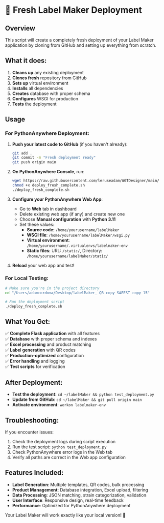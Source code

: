 # 🚀 Fresh Label Maker Deployment

## Overview
This script will create a completely fresh deployment of your Label Maker application by cloning from GitHub and setting up everything from scratch.

## What it does:
1. **Cleans up** any existing deployment
2. **Clones fresh** repository from GitHub
3. **Sets up** virtual environment 
4. **Installs** all dependencies
5. **Creates** database with proper schema
6. **Configures** WSGI for production
7. **Tests** the deployment

## Usage

### For PythonAnywhere Deployment:

1. **Push your latest code to GitHub** (if you haven't already):
   ```bash
   git add .
   git commit -m "Fresh deployment ready"
   git push origin main
   ```

2. **On PythonAnywhere Console**, run:
   ```bash
   wget https://raw.githubusercontent.com/leruseadam/AGTDesigner/main/deploy_fresh_complete.sh
   chmod +x deploy_fresh_complete.sh
   ./deploy_fresh_complete.sh
   ```

3. **Configure your PythonAnywhere Web App**:
   - Go to **Web** tab in dashboard
   - Delete existing web app (if any) and create new one
   - Choose **Manual configuration** with **Python 3.11**
   - Set these values:
     - **Source code**: `/home/yourusername/labelMaker`
     - **WSGI file**: `/home/yourusername/labelMaker/wsgi.py`
     - **Virtual environment**: `/home/yourusername/.virtualenvs/labelmaker-env`
     - **Static files**: URL: `/static/`, Directory: `/home/yourusername/labelMaker/static/`

4. **Reload** your web app and test!

### For Local Testing:

```bash
# Make sure you're in the project directory
cd "/Users/adamcordova/Desktop/labelMaker_ QR copy SAFEST copy 15"

# Run the deployment script
./deploy_fresh_complete.sh
```

## What You Get:

✅ **Complete Flask application** with all features  
✅ **Database** with proper schema and indexes  
✅ **Excel processing** and product matching  
✅ **Label generation** with QR codes  
✅ **Production-optimized** configuration  
✅ **Error handling** and logging  
✅ **Test scripts** for verification  

## After Deployment:

- **Test the deployment**: `cd ~/labelMaker && python test_deployment.py`
- **Update from GitHub**: `cd ~/labelMaker && git pull origin main`
- **Activate environment**: `workon labelmaker-env`

## Troubleshooting:

If you encounter issues:
1. Check the deployment logs during script execution
2. Run the test script: `python test_deployment.py`
3. Check PythonAnywhere error logs in the Web tab
4. Verify all paths are correct in the Web app configuration

## Features Included:

- **Label Generation**: Multiple templates, QR codes, bulk processing
- **Product Management**: Database integration, Excel upload, filtering  
- **Data Processing**: JSON matching, strain categorization, validation
- **User Interface**: Responsive design, real-time feedback
- **Performance**: Optimized for PythonAnywhere deployment

Your Label Maker will work exactly like your local version! 🎉